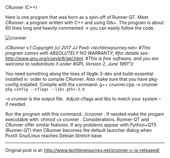 CRunner (C++)

Here is one program that was born as a spin-off of Runner-QT. Meet CRunner: a program written with C++ and using Gtk+. The program is about 60 lines long and heavily commented -> you can easily follow the code.

![crunner](https://user-images.githubusercontent.com/29865797/28171255-79943c38-67f0-11e7-9fa5-2d5a8a7720c9.jpg)


/*CRunner v.1 Copyright (c) 2017 JJ Posti <techtimejourney.net>
#This program comes with ABSOLUTELY NO WARRANTY;
#for details see: http://www.gnu.org/copyleft/gpl.html.
#This is free software, and you are welcome to redistribute it under
#GPL Version 2, June 1991″)*/

You need something along the lines of libgtk-3-dev and build-essential
installed in  order to compile CRunner. Also make sure that you have pkg-config installed.
Compile with the command:
g++ crunner.cpp -o crunner `pkg-config --cflags --libs gtk+-3.0`

-o crunner is the output file.  Adjust cflags and libs to match your system – if needed.

Run the program with this command: ./crunner . If needed make the progam executable with: chmod +x crunner .
Considerations.
Runner-QT and CRunner offer similar features. If any problems appear with Python+QT5 (Runner-QT) then CRunner becomes the default launcher dialog when PostX Gnu/Linux reaches Debian Stretch base.

------
Original post is at:
http://www.techtimejourney.net/crunner-c-is-released/
